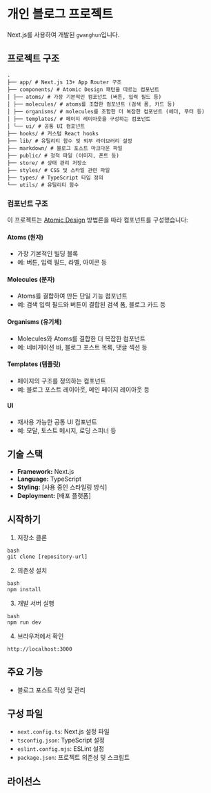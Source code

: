 # 개인 블로그 프로젝트

Next.js를 사용하여 개발된 `gwanghun`입니다.

## 프로젝트 구조

```
.
├── app/ # Next.js 13+ App Router 구조
├── components/ # Atomic Design 패턴을 따르는 컴포넌트
│ ├── atoms/ # 가장 기본적인 컴포넌트 (버튼, 입력 필드 등)
│ ├── molecules/ # atoms를 조합한 컴포넌트 (검색 폼, 카드 등)
│ ├── organisms/ # molecules를 조합한 더 복잡한 컴포넌트 (헤더, 푸터 등)
│ ├── templates/ # 페이지 레이아웃을 구성하는 컴포넌트
│ └── ui/ # 공통 UI 컴포넌트
├── hooks/ # 커스텀 React hooks
├── lib/ # 유틸리티 함수 및 외부 라이브러리 설정
├── markdown/ # 블로그 포스트 마크다운 파일
├── public/ # 정적 파일 (이미지, 폰트 등)
├── store/ # 상태 관리 저장소
├── styles/ # CSS 및 스타일 관련 파일
├── types/ # TypeScript 타입 정의
└── utils/ # 유틸리티 함수
```

### 컴포넌트 구조

이 프로젝트는 [Atomic Design](https://bradfrost.com/blog/post/atomic-web-design/) 방법론을 따라 컴포넌트를 구성했습니다:

#### Atoms (원자)

- 가장 기본적인 빌딩 블록
- 예: 버튼, 입력 필드, 라벨, 아이콘 등

#### Molecules (분자)

- Atoms를 결합하여 만든 단일 기능 컴포넌트
- 예: 검색 입력 필드와 버튼이 결합된 검색 폼, 블로그 카드 등

#### Organisms (유기체)

- Molecules와 Atoms를 결합한 더 복잡한 컴포넌트
- 예: 네비게이션 바, 블로그 포스트 목록, 댓글 섹션 등

#### Templates (템플릿)

- 페이지의 구조를 정의하는 컴포넌트
- 예: 블로그 포스트 레이아웃, 메인 페이지 레이아웃 등

#### UI

- 재사용 가능한 공통 UI 컴포넌트
- 예: 모달, 토스트 메시지, 로딩 스피너 등

## 기술 스택

- **Framework:** Next.js
- **Language:** TypeScript
- **Styling:** [사용 중인 스타일링 방식]
- **Deployment:** [배포 플랫폼]

## 시작하기

1. 저장소 클론

```
bash
git clone [repository-url]
```

2. 의존성 설치

```
bash
npm install
```

3. 개발 서버 실행

```
bash
npm run dev
```

4. 브라우저에서 확인

```
http://localhost:3000
```

## 주요 기능

- 블로그 포스트 작성 및 관리

## 구성 파일

- `next.config.ts`: Next.js 설정 파일
- `tsconfig.json`: TypeScript 설정
- `eslint.config.mjs`: ESLint 설정
- `package.json`: 프로젝트 의존성 및 스크립트

## 라이선스
